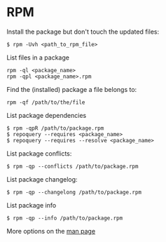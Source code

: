 # RPM

Install the package but don't touch the updated files:
```shell
$ rpm -Uvh <path_to_rpm_file>
```

List files in a package
```shell
rpm -ql <package_name>
rpm -qpl <package_name>.rpm
```

Find the (installed) package a file belongs to:
```shell
rpm -qf /path/to/the/file
```

List package dependencies
```shell
$ rpm -qpR /path/to/package.rpm
$ repoquery --requires <package_name>
$ repoquery --requires --resolve <package_name>
```

List package conflicts:
```shell
$ rpm -qp --conflicts /path/to/package.rpm
```

List package changelog:
```shell
$ rpm -qp --changelong /path/to/package.rpm
```

List package info
```shell
$ rpm -qp --info /path/to/package.rpm
```

More options on the [man page](https://man7.org/linux/man-pages/man8/rpm.8.html)
